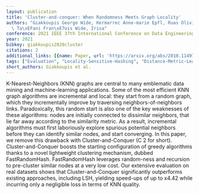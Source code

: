 ```yaml
---
layout: publication
title: 'Cluster-and-conquer: When Randomness Meets Graph Locality'
authors: "Giakkoupis George Wide, Kermarrec Anne-marie Epfl, Ruas Olivier Spirals,\
  \ Ta\xEFani Fran\xE7ois Wide, Irisa"
conference: 2021 IEEE 37th International Conference on Data Engineering (ICDE)
year: 2021
bibkey: giakkoupis2020cluster
citations: 2
additional_links: [{name: Paper, url: 'https://arxiv.org/abs/2010.11497'}]
tags: ["Evaluation", "Locality-Sensitive-Hashing", "Distance-Metric-Learning", "Datasets"]
short_authors: Giakkoupis et al.
---
```

K-Nearest-Neighbors (KNN) graphs are central to many emblematic data mining
and machine-learning applications. Some of the most efficient KNN graph
algorithms are incremental and local: they start from a random graph, which
they incrementally improve by traversing neighbors-of-neighbors links.
Paradoxically, this random start is also one of the key weaknesses of these
algorithms: nodes are initially connected to dissimilar neighbors, that lie far
away according to the similarity metric. As a result, incremental algorithms
must first laboriously explore spurious potential neighbors before they can
identify similar nodes, and start converging. In this paper, we remove this
drawback with Cluster-and-Conquer (C 2 for short). Cluster-and-Conquer boosts
the starting configuration of greedy algorithms thanks to a novel lightweight
clustering mechanism, dubbed FastRandomHash. FastRandomHash leverages
random-ness and recursion to pre-cluster similar nodes at a very low cost. Our
extensive evaluation on real datasets shows that Cluster-and-Conquer
significantly outperforms existing approaches, including LSH, yielding
speed-ups of up to x4.42 while incurring only a negligible loss in terms of KNN
quality.